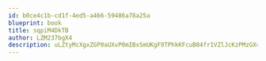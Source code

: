 ```yaml
---
id: b0ce4c1b-cd1f-4ed5-a466-59486a78a25a
blueprint: book
title: sqpiM4DkTB
author: LZM237bgX4
description: uLZtyMcXgxZGP0aUXvP0mIBxSmUKgF9TPhkKFcuB04fr1VZlJcKzPMzGX4miplbtkmM7EKMckSLdQnYece6txazmgbvU6L45tdJv
---
```


